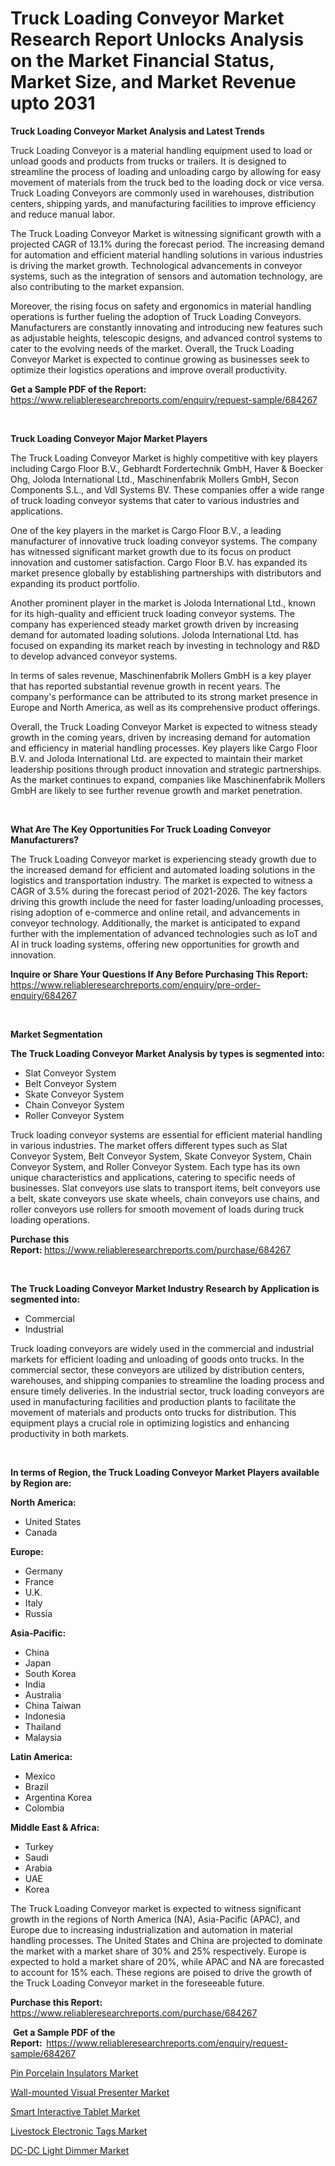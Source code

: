 <p><h1>Truck Loading Conveyor Market Research Report Unlocks Analysis on the Market Financial Status, Market Size, and Market Revenue upto 2031</h1></p><p><strong>Truck Loading Conveyor Market Analysis and Latest Trends</strong></p>
<p><p>Truck Loading Conveyor is a material handling equipment used to load or unload goods and products from trucks or trailers. It is designed to streamline the process of loading and unloading cargo by allowing for easy movement of materials from the truck bed to the loading dock or vice versa. Truck Loading Conveyors are commonly used in warehouses, distribution centers, shipping yards, and manufacturing facilities to improve efficiency and reduce manual labor.</p><p>The Truck Loading Conveyor Market is witnessing significant growth with a projected CAGR of 13.1% during the forecast period. The increasing demand for automation and efficient material handling solutions in various industries is driving the market growth. Technological advancements in conveyor systems, such as the integration of sensors and automation technology, are also contributing to the market expansion.</p><p>Moreover, the rising focus on safety and ergonomics in material handling operations is further fueling the adoption of Truck Loading Conveyors. Manufacturers are constantly innovating and introducing new features such as adjustable heights, telescopic designs, and advanced control systems to cater to the evolving needs of the market. Overall, the Truck Loading Conveyor Market is expected to continue growing as businesses seek to optimize their logistics operations and improve overall productivity.</p></p>
<p><strong>Get a Sample PDF of the Report:&nbsp;</strong> <a href="https://www.reliableresearchreports.com/enquiry/request-sample/684267">https://www.reliableresearchreports.com/enquiry/request-sample/684267</a></p>
<p>&nbsp;</p>
<p><strong>Truck Loading Conveyor Major Market Players</strong></p>
<p><p>The Truck Loading Conveyor Market is highly competitive with key players including Cargo Floor B.V., Gebhardt Fordertechnik GmbH, Haver & Boecker Ohg, Joloda International Ltd., Maschinenfabrik Mollers GmbH, Secon Components S.L., and Vdl Systems BV. These companies offer a wide range of truck loading conveyor systems that cater to various industries and applications.</p><p>One of the key players in the market is Cargo Floor B.V., a leading manufacturer of innovative truck loading conveyor systems. The company has witnessed significant market growth due to its focus on product innovation and customer satisfaction. Cargo Floor B.V. has expanded its market presence globally by establishing partnerships with distributors and expanding its product portfolio.</p><p>Another prominent player in the market is Joloda International Ltd., known for its high-quality and efficient truck loading conveyor systems. The company has experienced steady market growth driven by increasing demand for automated loading solutions. Joloda International Ltd. has focused on expanding its market reach by investing in technology and R&D to develop advanced conveyor systems.</p><p>In terms of sales revenue, Maschinenfabrik Mollers GmbH is a key player that has reported substantial revenue growth in recent years. The company's performance can be attributed to its strong market presence in Europe and North America, as well as its comprehensive product offerings.</p><p>Overall, the Truck Loading Conveyor Market is expected to witness steady growth in the coming years, driven by increasing demand for automation and efficiency in material handling processes. Key players like Cargo Floor B.V. and Joloda International Ltd. are expected to maintain their market leadership positions through product innovation and strategic partnerships. As the market continues to expand, companies like Maschinenfabrik Mollers GmbH are likely to see further revenue growth and market penetration.</p></p>
<p>&nbsp;</p>
<p><strong>What Are The Key Opportunities For Truck Loading Conveyor Manufacturers?</strong></p>
<p><p>The Truck Loading Conveyor market is experiencing steady growth due to the increased demand for efficient and automated loading solutions in the logistics and transportation industry. The market is expected to witness a CAGR of 3.5% during the forecast period of 2021-2026. The key factors driving this growth include the need for faster loading/unloading processes, rising adoption of e-commerce and online retail, and advancements in conveyor technology. Additionally, the market is anticipated to expand further with the implementation of advanced technologies such as IoT and AI in truck loading systems, offering new opportunities for growth and innovation.</p></p>
<p><strong>Inquire or Share Your Questions If Any Before Purchasing This Report:</strong> <a href="https://www.reliableresearchreports.com/enquiry/pre-order-enquiry/684267">https://www.reliableresearchreports.com/enquiry/pre-order-enquiry/684267</a></p>
<p>&nbsp;</p>
<p><strong>Market Segmentation</strong></p>
<p><strong>The Truck Loading Conveyor Market Analysis by types is segmented into:</strong></p>
<p><ul><li>Slat Conveyor System</li><li>Belt Conveyor System</li><li>Skate Conveyor System</li><li>Chain Conveyor System</li><li>Roller Conveyor System</li></ul></p>
<p><p>Truck loading conveyor systems are essential for efficient material handling in various industries. The market offers different types such as Slat Conveyor System, Belt Conveyor System, Skate Conveyor System, Chain Conveyor System, and Roller Conveyor System. Each type has its own unique characteristics and applications, catering to specific needs of businesses. Slat conveyors use slats to transport items, belt conveyors use a belt, skate conveyors use skate wheels, chain conveyors use chains, and roller conveyors use rollers for smooth movement of loads during truck loading operations.</p></p>
<p><strong>Purchase this Report:&nbsp;</strong><a href="https://www.reliableresearchreports.com/purchase/684267">https://www.reliableresearchreports.com/purchase/684267</a></p>
<p>&nbsp;</p>
<p><strong>The Truck Loading Conveyor Market Industry Research by Application is segmented into:</strong></p>
<p><ul><li>Commercial</li><li>Industrial</li></ul></p>
<p><p>Truck loading conveyors are widely used in the commercial and industrial markets for efficient loading and unloading of goods onto trucks. In the commercial sector, these conveyors are utilized by distribution centers, warehouses, and shipping companies to streamline the loading process and ensure timely deliveries. In the industrial sector, truck loading conveyors are used in manufacturing facilities and production plants to facilitate the movement of materials and products onto trucks for distribution. This equipment plays a crucial role in optimizing logistics and enhancing productivity in both markets.</p></p>
<p>&nbsp;</p>
<p><strong>In terms of Region, the Truck Loading Conveyor Market Players available by Region are:</strong></p>
<p>
    <p> <strong> North America: </strong>
        <ul>
            <li>United States</li>
            <li>Canada</li>
        </ul>
        </p> 
    <p> <strong> Europe: </strong>
        <ul>
            <li>Germany</li>
            <li>France</li>
            <li>U.K.</li>
            <li>Italy</li>
            <li>Russia</li>
        </ul>
        </p> 
    <p> <strong> Asia-Pacific: </strong>
        <ul>
            <li>China</li>
            <li>Japan</li>
            <li>South Korea</li>
            <li>India</li>
            <li>Australia</li>
            <li>China Taiwan</li>
            <li>Indonesia</li>
            <li>Thailand</li>
            <li>Malaysia</li>
        </ul>
        </p> 
    <p> <strong> Latin America: </strong>
        <ul>
            <li>Mexico</li>
            <li>Brazil</li>
            <li>Argentina Korea</li>
            <li>Colombia</li>
        </ul>
        </p> 
    <p> <strong> Middle East & Africa: </strong>
        <ul>
            <li>Turkey</li>
            <li>Saudi</li>
            <li>Arabia</li>
            <li>UAE</li>
            <li>Korea</li>
        </ul>
    </p>
    </p>
<p><p>The Truck Loading Conveyor market is expected to witness significant growth in the regions of North America (NA), Asia-Pacific (APAC), and Europe due to increasing industrialization and automation in material handling processes. The United States and China are projected to dominate the market with a market share of 30% and 25% respectively. Europe is expected to hold a market share of 20%, while APAC and NA are forecasted to account for 15% each. These regions are poised to drive the growth of the Truck Loading Conveyor market in the foreseeable future.</p></p>
<p><strong>Purchase this Report: </strong><a href="https://www.reliableresearchreports.com/purchase/684267">https://www.reliableresearchreports.com/purchase/684267</a></p>
<p>&nbsp;<strong>Get a Sample PDF of the Report:&nbsp;&nbsp;</strong><a href="https://www.reliableresearchreports.com/enquiry/request-sample/684267">https://www.reliableresearchreports.com/enquiry/request-sample/684267</a></p>
<p><strong></strong></p>
<p><p><a href="https://view.publitas.com/reportprime-1/pin-porcelain-insulators-market-challenges-opportunities-and-growth-drivers-and-major-market-players-forecasted-for-period-from-2024-2031/">Pin Porcelain Insulators Market</a></p><p><a href="https://thundering-castanet-c65.notion.site/Wall-mounted-Visual-Presenter-Market-Centers-on-Aspects-such-as-Market-Growth-Market-Share-Market--7a635d5c90f84a9f99506d1aad8cdc81">Wall-mounted Visual Presenter Market</a></p><p><a href="https://bubble-tree-ea4.notion.site/Smart-Interactive-Tablet-Market-Centers-on-Aspects-such-as-Market-Growth-Market-Share-Market-Oppor-c46dbfa3e7274203b6343887e72481ea">Smart Interactive Tablet Market</a></p><p><a href="https://thundering-castanet-c65.notion.site/Livestock-Electronic-Tags-Market-Size-Focuses-on-Market-Dynamics-In-Depth-Analysis-and-Future-Proje-d6b709670b4f41e8a772a8c3716e9cff">Livestock Electronic Tags Market</a></p><p><a href="https://view.publitas.com/reportprime-1/dc-dc-light-dimmer-market-share-market-new-trends-analysis-report-by-type-by-application-by-end-use-by-region-and-segment-forecasts-2024-2031/">DC-DC Light Dimmer Market</a></p></p>